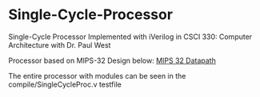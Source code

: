 # Single-Cycle-Processor
Single-Cycle Processor Implemented with iVerilog in CSCI 330: Computer Architecture with Dr. Paul West

Processor based on MIPS-32 Design below:
[MIPS 32 Datapath](pics/07-datapathdiagram.pdf)

The entire processor with modules can be seen in the compile/SingleCycleProc.v testfile

